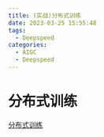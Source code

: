 ```yaml
---
title: (实战)分布式训练
date: 2023-03-25 15:55:48
tags:
  - Deepspeed
categories: 
  - AIGC
  - Deepspeed
---
```


<p></p>
<!-- more -->

# 分布式训练
[分布式训练](https://candied-skunk-1ca.notion.site/98541b7f8be2493eb1deda3629677d26?pvs=4)




